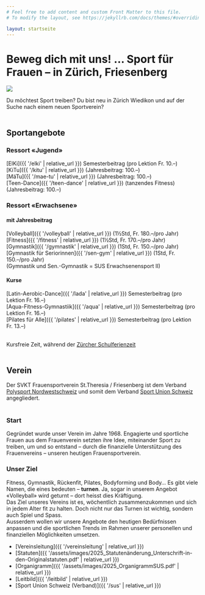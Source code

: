 ```yaml
---
# Feel free to add content and custom Front Matter to this file.
# To modify the layout, see https://jekyllrb.com/docs/themes/#overriding-theme-defaults

layout: startseite
---
```


# Beweg dich mit uns! … Sport für Frauen – in Zürich, Friesenberg

<img src="{{ '/assets/images/turnhallenboden.jpg' | relative_url }}" />


Du möchtest Sport treiben? Du bist neu in Zürich Wiedikon und auf der Suche nach einem neuen Sportverein?<br><br>

## Sportangebote

### Ressort «Jugend»
[ElKi]({{ '/elki' | relative_url }})
Semesterbeitrag (pro Lektion Fr. 10.–)<br>
[KiTu]({{ '/kitu' | relative_url }}) (Jahresbeitrag: 100.–)<br>
[MäTu]({{ '/mae-tu' | relative_url }}) (Jahresbeitrag: 100.–)<br>
[Teen-Dance]({{ '/teen-dance' | relative_url }}) (tanzendes Fitness) (Jahresbeitrag: 100.–)<br>


### Ressort «Erwachsene»
#### mit Jahresbeitrag
[Volleyball]({{ '/volleyball' | relative_url }}) (1½Std, Fr. 180.–/pro Jahr)<br>
[Fitness]({{ '/fitness' | relative_url }}) (1½Std, Fr. 170.–/pro Jahr)<br>
[Gymnastik]({{ '/gymnastik' | relative_url }}) (1Std, Fr. 150.–/pro Jahr)<br>
[Gymnastik für Seriorinnen]({{ '/sen-gym' | relative_url }}) (1Std, Fr. 150.–/pro Jahr)<br>
(Gymnastik und Sen.-Gymnastik = SUS Erwachsenensport II)<br>

#### Kurse
[Latin-Aerobic-Dance]({{ '/lada' | relative_url }}) Semesterbeitrag (pro Lektion Fr. 16.–)<br>
[Aqua-Fitness-Gymnastiik]({{ '/aqua' | relative_url }}) Semesterbeitrag (pro Lektion Fr. 16.–)<br>
[Pilates für Alle]({{ '/pilates' | relative_url }}) Semesterbeitrag (pro Lektion Fr. 13.–)<br><br>

Kursfreie Zeit, während der <a href="https://www.stadt-zuerich.ch/de/bildung/volksschule/schulferien.html?cid=redirect-ssd-schulferien.html#schuljahr_2025_26" target="_blank">Zürcher Schulferienzeit</a><br><br>


## Verein

Der SVKT Frauensportverein St.Theresia / Friesenberg ist dem Verband <a href="https://www.polysport-nws.ch/" rel="noopener" target="_blank">Polysport Nordwestschweiz</a> und somit dem Verband <a href="https://sportunionschweiz.ch/home.html" rel="noopener" target="_blank">Sport Union Schweiz</a> angegliedert.<br><br>

### Start
Gegründet wurde unser Verein im Jahre 1968.
Engagierte und sportliche Frauen aus dem Frauenverein setzten ihre Idee, miteinander Sport zu treiben, um und so entstand – durch die finanzielle Unterstützung des Frauenvereins – unseren heutigen Frauensportverein.

### Unser Ziel
Fitness, Gymnastik, Rückenfit, Pilates, Bodyforming und Body… Es gibt viele Namen, die eines bedeuten – <b>turnen</b>. Ja, sogar in unserem Angebot «Volleyball» wird geturnt – dort heisst dies Kräftigung.<br>
Das Ziel unseres Vereins ist es, wöchentlich zusammenzukommen und sich in jedem Alter fit zu halten. Doch nicht nur das Turnen ist wichtig, sondern auch Spiel und Spass.<br>
Ausserdem wollen wir unsere Angebote den heutigen Bedürfnissen anpassen und die sportlichen Trends im Rahmen unserer personellen und finanziellen Möglichkeiten umsetzen.


- [Vereinsleitung]({{ '/vereinsleitung' | relative_url }})
- [Statuten]({{ '/assets/images/2025_Statutenänderung_Unterschrift-in-den-Originalstatuten.pdf' | relative_url }})
- [Organigramm]({{ '/assets/images/2025_OrganigrammSUS.pdf' | relative_url }})
- [Leitbild]({{ '/leitbild' | relative_url }})
- [Sport Union Schweiz (Verband)]({{ '/sus' | relative_url }})<br><br>